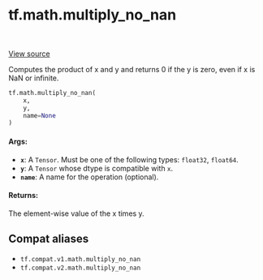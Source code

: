 <div itemscope itemtype="http://developers.google.com/ReferenceObject">
<meta itemprop="name" content="tf.math.multiply_no_nan" />
<meta itemprop="path" content="Stable" />
</div>

# tf.math.multiply_no_nan

<!-- Insert buttons and diff -->

<table class="tfo-notebook-buttons tfo-api" align="left">
</table>

<a target="_blank" href="/code/stable/tensorflow/python/ops/math_ops.py">View source</a>



Computes the product of x and y and returns 0 if the y is zero, even if x is NaN or infinite.

``` python
tf.math.multiply_no_nan(
    x,
    y,
    name=None
)
```



<!-- Placeholder for "Used in" -->


#### Args:


* <b>`x`</b>: A `Tensor`. Must be one of the following types: `float32`, `float64`.
* <b>`y`</b>: A `Tensor` whose dtype is compatible with `x`.
* <b>`name`</b>: A name for the operation (optional).


#### Returns:

The element-wise value of the x times y.


## Compat aliases

* `tf.compat.v1.math.multiply_no_nan`
* `tf.compat.v2.math.multiply_no_nan`

